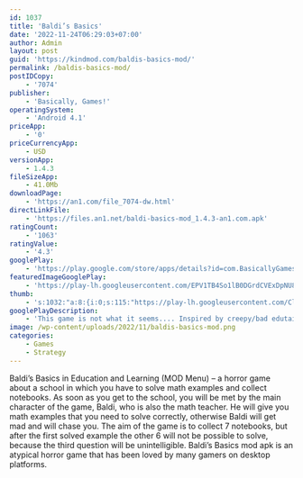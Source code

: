 ```yaml
---
id: 1037
title: 'Baldi’s Basics'
date: '2022-11-24T06:29:03+07:00'
author: Admin
layout: post
guid: 'https://kindmod.com/baldis-basics-mod/'
permalink: /baldis-basics-mod/
postIDCopy:
    - '7074'
publisher:
    - 'Basically, Games!'
operatingSystem:
    - 'Android 4.1'
priceApp:
    - '0'
priceCurrencyApp:
    - USD
versionApp:
    - 1.4.3
fileSizeApp:
    - 41.0Mb
downloadPage:
    - 'https://an1.com/file_7074-dw.html'
directLinkFile:
    - 'https://files.an1.net/baldi-basics-mod_1.4.3-an1.com.apk'
ratingCount:
    - '1063'
ratingValue:
    - '4.3'
googlePlay:
    - 'https://play.google.com/store/apps/details?id=com.BasicallyGames.BaldisBasicsClassic'
featuredImageGooglePlay:
    - 'https://play-lh.googleusercontent.com/EPV1TB4So1lB0DGrdCVExDpNU8ML67nd8OqBeoOIM-s6sDicxmDdPvCXD6n7LKevFl0'
thumb:
    - 's:1032:"a:8:{i:0;s:115:"https://play-lh.googleusercontent.com/Cl3q99D2bBmKlP_lHfA1h0sw-G0GKrpuvQZ2Mk1ZiXST8Q3AjWqOepPVKzrIFoMCtzQ=w526-h296";i:1;s:116:"https://play-lh.googleusercontent.com/LCVGGNSycRxmktKY6aNdXRKtvQ3J1om3YQPoOTz2udk0bGvbzTmtFe4WJ7LnF9D7PTb8=w526-h296";i:2;s:115:"https://play-lh.googleusercontent.com/ORyrfEjD5M23KG1pgctPRYdfkf05xp5yAVRtTHcpebOZ-zFQg2yjFWketuxGcBTcMlA=w526-h296";i:3;s:115:"https://play-lh.googleusercontent.com/YemjHNk_Ye6piB9ri8IzCVy9tAHGB6WGNMUEv-ssra7jvda29hzNrPpG-GCs5jv3klI=w526-h296";i:4;s:116:"https://play-lh.googleusercontent.com/gt8k2kZ0UpscLZnOW_Y7h0WGnHxO9McYOVw8IQo9ObpDWrxpXuXEscdIufOqvGPl5bK9=w526-h296";i:5;s:114:"https://play-lh.googleusercontent.com/TnUB_EaIlSy_iDGq7_qKEFVIceHWIytyoADuanqjbl8vbVzd5NhQRJGq0LO-uYP_0Q=w526-h296";i:6;s:116:"https://play-lh.googleusercontent.com/4jk8lvzpb1kkqGD1NRnlLsOaWQkbhUO5rGIynLbeSVGCZrTjPhg9ygnrz6nKO5s7Zkg2=w526-h296";i:7;s:115:"https://play-lh.googleusercontent.com/2R2Y_Ej8faIXRvOaqF_WTUTTt5q6aVIrKfstFR9wAhnk7hr_VmHfL-i0r5z0YFK7Whc=w526-h296";}";'
googlePlayDescription:
    - 'This game is not what it seems.... Inspired by creepy/bad edutainment games from the 90s, Baldi''s Basics is a meta horror game that''s really weird, with no real educational value to be found. The goal of the game is to collect seven notebooks, and then escape the school, but that''s easier said than done! You''ll need to learn all the ins-and-outs of the game to come up with a winning strategy and avoid being caught by Baldi. Learning how to use Baldi''s friends to your advantage, wisely managing the items found throughout the school, and memorizing the layout of Baldi''s school are all keys to success!. This game has two modes, story and endless!'
image: /wp-content/uploads/2022/11/baldis-basics-mod.png
categories:
    - Games
    - Strategy
---
```


Baldi’s Basics in Education and Learning (MOD Menu) – a horror game about a school in which you have to solve math examples and collect notebooks. As soon as you get to the school, you will be met by the main character of the game, Baldi, who is also the math teacher. He will give you math examples that you need to solve correctly, otherwise Baldi will get mad and will chase you. The aim of the game is to collect 7 notebooks, but after the first solved example the other 6 will not be possible to solve, because the third question will be unintelligible. Baldi’s Basics mod apk is an atypical horror game that has been loved by many gamers on desktop platforms.